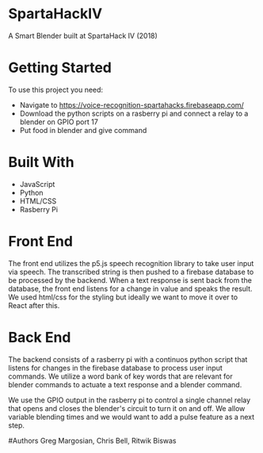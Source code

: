 # SpartaHackIV
A Smart Blender built at SpartaHack IV (2018)

# Getting Started
To use this project you need:
* Navigate to https://voice-recognition-spartahacks.firebaseapp.com/
* Download the python scripts on a rasberry pi and connect a relay to a blender on GPIO port 17
* Put food in blender and give command

# Built With
* JavaScript
* Python
* HTML/CSS
* Rasberry Pi

# Front End
The front end utilizes the p5.js speech recognition library to take user input via speech. The transcribed string is then pushed to a firebase database to be processed by the backend. When a text response is sent back from the database, the front end listens for a change in value and speaks the result. We used html/css for the styling but ideally we want to move it over to React after this.

# Back End
The backend consists of a rasberry pi with a continuos python script that listens for changes in the firebase database to process user input commands. We utilize a word bank of key words that are relevant for blender commands to actuate a text response and a blender command. 

We use the GPIO output in the rasberry pi to control a single channel relay that opens and closes the blender's circuit to turn it on and off. We allow variable blending times and we would want to add a pulse feature as a next step.

#Authors
Greg Margosian, Chris Bell, Ritwik Biswas
